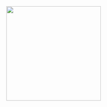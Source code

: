 <div align="center">
<img style="float:left;" width="250" height="auto" src="https://github.com/azemZejnil/General_Knowledge_Refresher/blob/master/docs/imgs/Screenshot_20180724-024108.png">
</div>